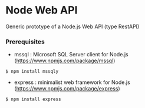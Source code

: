   # Node Web API
  
  Generic prototype of a Node.js Web API (type RestAPI)
  
  ### Prerequisites
  
  * mssql : Microsoft SQL Server client for Node.js (https://www.npmjs.com/package/mssql)
```
$ npm install mssqly
```
  * express : minimalist web framework for Node.js (https://www.npmjs.com/package/express)
```
$ npm install express
```
